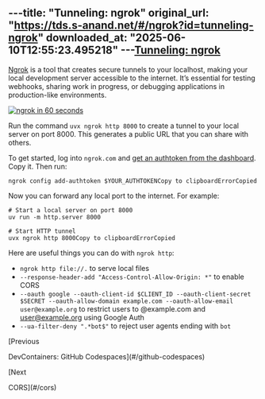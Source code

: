 ---title: "Tunneling: ngrok"
original_url: "https://tds.s-anand.net/#/ngrok?id=tunneling-ngrok"
downloaded_at: "2025-06-10T12:55:23.495218"
---[Tunneling: ngrok](#/ngrok?id=tunneling-ngrok)
----------------------------------------------

[Ngrok](https://ngrok.com/) is a tool that creates secure tunnels to your localhost, making your local development server accessible to the internet. It’s essential for testing webhooks, sharing work in progress, or debugging applications in production-like environments.

[![ngrok in 60 seconds](https://i.ytimg.com/vi_webp/dfMdLGZLXSg/sddefault.webp)](https://youtu.be/dfMdLGZLXSg)

Run the command `uvx ngrok http 8000` to create a tunnel to your local server on port 8000. This generates a public URL that you can share with others.

To get started, log into `ngrok.com` and [get an authtoken from the dashboard](https://dashboard.ngrok.com/get-started/your-authtoken). Copy it. Then run:

```
ngrok config add-authtoken $YOUR_AUTHTOKENCopy to clipboardErrorCopied
```

Now you can forward any local port to the internet. For example:

```
# Start a local server on port 8000
uv run -m http.server 8000

# Start HTTP tunnel
uvx ngrok http 8000Copy to clipboardErrorCopied
```

Here are useful things you can do with `ngrok http`:

* `ngrok http file://.` to serve local files
* `--response-header-add "Access-Control-Allow-Origin: *"` to enable CORS
* `--oauth google --oauth-client-id $CLIENT_ID --oauth-client-secret $SECRET --oauth-allow-domain example.com --oauth-allow-email user@example.org` to restrict users to @example.com and [user@example.org](mailto:user@example.org) using Google Auth
* `--ua-filter-deny ".*bot$"` to reject user agents ending with `bot`

[Previous

DevContainers: GitHub Codespaces](#/github-codespaces)

[Next

CORS](#/cors)